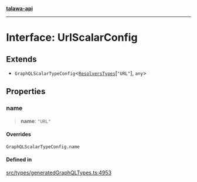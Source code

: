 [**talawa-api**](../../../README.md)

***

# Interface: UrlScalarConfig

## Extends

- `GraphQLScalarTypeConfig`\<[`ResolversTypes`](../type-aliases/ResolversTypes.md)\[`"URL"`\], `any`\>

## Properties

### name

> **name**: `"URL"`

#### Overrides

`GraphQLScalarTypeConfig.name`

#### Defined in

[src/types/generatedGraphQLTypes.ts:4953](https://github.com/Suyash878/talawa-api/blob/f376d03c37e9acd046e7cc983947432c95f74442/src/types/generatedGraphQLTypes.ts#L4953)
